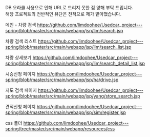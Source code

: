 DB 오라클 사용으로 인해 URL로 드리지 못한 점 양해 부탁 드립니다.
<br>해당 프로젝트의 전반적인 뷰단은 전적으로 제가 맡아했습니다.


메인 - 차량 검색
https://github.com/limdoohee/Usedcar_project---spring/blob/master/src/main/webapp/jsp/lim/search.jsp

차량 검색 리스트
https://github.com/limdoohee/Usedcar_project---spring/blob/master/src/main/webapp/jsp/lim/search_list.jsp

차량 상세보기
https://github.com/limdoohee/Usedcar_project---spring/blob/master/src/main/webapp/jsp/lim/search_detail_list.jsp

시승신청 페이지
https://github.com/limdoohee/Usedcar_project---spring/blob/master/src/main/webapp/jsp/ha/drive.jsp

지도 검색 페이지
https://github.com/limdoohee/Usedcar_project---spring/blob/master/src/main/webapp/jsp/yang/store_search.jsp

견적신청 페이지
https://github.com/limdoohee/Usedcar_project---spring/blob/master/src/main/webapp/jsp/sim/register.jsp

css 폴더
https://github.com/limdoohee/Usedcar_project---spring/tree/master/src/main/webapp/resources/css
